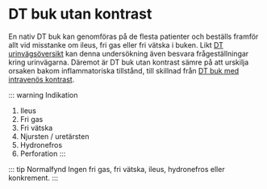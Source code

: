 # DT buk utan kontrast
En nativ DT buk kan genomföras på de flesta patienter och beställs framför allt vid misstanke om ileus, fri gas eller fri vätska i buken. Likt [DT urinvägsöversikt](dt-uro) kan denna undersökning även besvara frågeställningar kring urinvägarna. Däremot är DT buk utan kontrast sämre på att urskilja orsaken bakom inflammatoriska tillstånd, till skillnad från [DT buk med intravenös kontrast](dt-buk-kontrast).

::: warning Indikation
1. Ileus
2. Fri gas
3. Fri vätska
4. Njursten / uretärsten
5. Hydronefros
6. Perforation
:::

::: tip Normalfynd
Ingen fri gas, fri vätska, ileus, hydronefros eller konkrement.
:::
